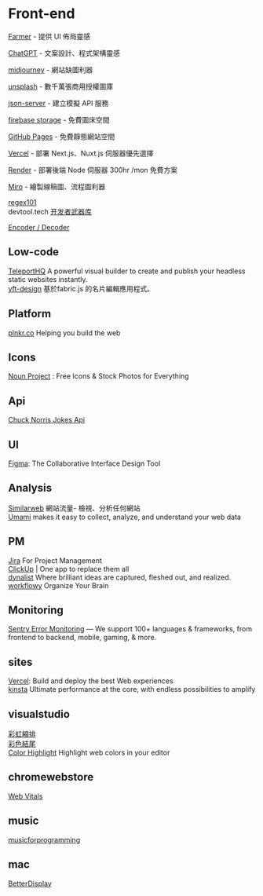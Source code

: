 # Front-end

[Farmer](https://www.framer.com/) - 提供 UI 佈局靈感

[ChatGPT](https://www.openai.com/) - 文案設計、程式架構靈感

[midjourney](https://www.midjourney.com/home/) - 網站缺圖利器

[unsplash](https://unsplash.com/) - 數千萬張商用授權圖庫

[json-server](https://www.npmjs.com/package/json-server) - 建立模擬 API 服務

[firebase storage](https://firebase.google.com/) - 免費圖床空間

[GitHub Pages](https://pages.github.com/) - 免費靜態網站空間

[Vercel](https://vercel.com/) - 部署 Next.js、Nuxt.js 伺服器優先選擇

[Render](https://render.com/) - 部署後端 Node 伺服器 300hr /mon 免費方案

[Miro](https://miro.com/) - 繪製線稿圖、流程圖利器


[regex101](https://regex101.com/)  
devtool.tech [开发者武器库](https://devtool.tech/)  


[Encoder / Decoder](https://appdevtools.com/base58-encoder-decoder)  

## Low-code

[TeleportHQ](https://teleporthq.io/) A powerful visual builder to create and publish your headless static websites instantly.  
[yft-design](https://yft.design/) 基於fabric.js 的名片編輯應用程式。  

## Platform

[plnkr.co](https://plnkr.co/) Helping you build the web  

## Icons

[Noun Project](https://thenounproject.com/) : Free Icons & Stock Photos for Everything

## Api

[Chuck Norris Jokes Api](https://api.chucknorris.io/)

## UI

[Figma](https://www.figma.com/): The Collaborative Interface Design Tool

## Analysis

[Similarweb](https://www.similarweb.com/zh-tw/) 網站流量- 檢視、分析任何網站  
[Umami](https://umami.is/)  makes it easy to collect, analyze, and understand your web data


## PM

[Jira](https://www.atlassian.com/) For Project Management   
[ClickUp](https://clickup.com/) | One app to replace them all  
[dynalist](https://dynalist.io/) Where brilliant ideas are captured, fleshed out, and realized.  
[workflowy](https://workflowy.com/) Organize Your Brain  

## Monitoring

[Sentry Error Monitoring](https://sentry.io/) — We support 100+ languages & frameworks, from frontend to backend, mobile, gaming, & more.

## sites

[Vercel](https://vercel.com): Build and deploy the best Web experiences  
[kinsta](https://kinsta.com/)  Ultimate performance at the core, with endless possibilities to amplify

## visualstudio

[彩虹縮排](https://marketplace.visualstudio.com/items?itemName=oderwat.indent-rainbow)   
[彩色結尾](https://marketplace.visualstudio.com/items?itemName=CoenraadS.bracket-pair-colorizer)  
[Color Highlight](https://marketplace.visualstudio.com/items?itemName=naumovs.color-highlight) Highlight web colors in your editor

## chromewebstore

[Web Vitals](https://chromewebstore.google.com/detail/ahfhijdlegdabablpippeagghigmibma)

## music

[musicforprogramming](https://musicforprogramming.net/)

## mac

[BetterDisplay](https://github.com/waydabber/BetterDisplay)
